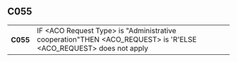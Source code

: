 ## C055
<table>
 <tr>
  <th>
   C055
  </th>
  <td>
   IF &lt;ACO Request Type&gt; is "Administrative cooperation"THEN &lt;ACO_REQUEST&gt; is 'R'ELSE &lt;ACO_REQUEST&gt; does not apply
  </td>
 </tr>
</table>
